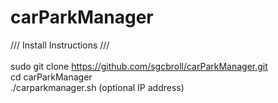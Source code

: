 # carParkManager

/// Install Instructions /// \
\
sudo git clone https://github.com/sgcbroll/carParkManager.git \
cd carParkManager \
./carparkmanager.sh (optional IP address)
